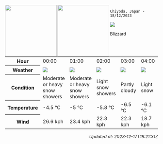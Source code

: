 <div><img align="left" height="170px" src="https://github-readme-stats.vercel.app/api?username=ryota-murakami&show_icons=true&theme=gotham" /><img align="left" height="170px" src="https://github-readme-stats.vercel.app/api/top-langs/?username=ryota-murakami&theme=gotham&layout=compact" /></div>



`Chiyoda, Japan - 18/12/2023`

<img src="https://cdn.weatherapi.com/weather/64x64/day/230.png"/>

Blizzard


<table>
    <tr>
        <th>Hour</th>
        <td>00:00</td><td>01:00</td><td>02:00</td><td>03:00</td><td>04:00</td><td>05:00</td><td>06:00</td><td>07:00</td><td>08:00</td><td>09:00</td><td>10:00</td><td>11:00</td><td>12:00</td><td>13:00</td><td>14:00</td><td>15:00</td><td>16:00</td><td>17:00</td><td>18:00</td><td>19:00</td><td>20:00</td><td>21:00</td><td>22:00</td><td>23:00</td>
    </tr>
    <tr>
        <th>Weather</th>
        <td><img src="https://cdn.weatherapi.com/weather/64x64/night/371.png"></img></td><td><img src="https://cdn.weatherapi.com/weather/64x64/night/371.png"></img></td><td><img src="https://cdn.weatherapi.com/weather/64x64/night/368.png"></img></td><td><img src="https://cdn.weatherapi.com/weather/64x64/night/116.png"></img></td><td><img src="https://cdn.weatherapi.com/weather/64x64/night/326.png"></img></td><td><img src="https://cdn.weatherapi.com/weather/64x64/night/338.png"></img></td><td><img src="https://cdn.weatherapi.com/weather/64x64/night/227.png"></img></td><td><img src="https://cdn.weatherapi.com/weather/64x64/day/179.png"></img></td><td><img src="https://cdn.weatherapi.com/weather/64x64/day/179.png"></img></td><td><img src="https://cdn.weatherapi.com/weather/64x64/day/179.png"></img></td><td><img src="https://cdn.weatherapi.com/weather/64x64/day/335.png"></img></td><td><img src="https://cdn.weatherapi.com/weather/64x64/day/230.png"></img></td><td><img src="https://cdn.weatherapi.com/weather/64x64/day/371.png"></img></td><td><img src="https://cdn.weatherapi.com/weather/64x64/day/371.png"></img></td><td><img src="https://cdn.weatherapi.com/weather/64x64/day/179.png"></img></td><td><img src="https://cdn.weatherapi.com/weather/64x64/day/179.png"></img></td><td><img src="https://cdn.weatherapi.com/weather/64x64/night/113.png"></img></td><td><img src="https://cdn.weatherapi.com/weather/64x64/night/326.png"></img></td><td><img src="https://cdn.weatherapi.com/weather/64x64/night/323.png"></img></td><td><img src="https://cdn.weatherapi.com/weather/64x64/night/116.png"></img></td><td><img src="https://cdn.weatherapi.com/weather/64x64/night/119.png"></img></td><td><img src="https://cdn.weatherapi.com/weather/64x64/night/116.png"></img></td><td><img src="https://cdn.weatherapi.com/weather/64x64/night/116.png"></img></td><td><img src="https://cdn.weatherapi.com/weather/64x64/night/329.png"></img></td>
    </tr>
    <tr>
        <th>Condition</th>
        <td width="200px">Moderate or heavy snow showers</td><td width="200px">Moderate or heavy snow showers</td><td width="200px">Light snow showers</td><td width="200px">Partly cloudy</td><td width="200px">Light snow</td><td width="200px">Heavy snow</td><td width="200px">Blowing snow</td><td width="200px">Patchy snow possible</td><td width="200px">Patchy snow possible</td><td width="200px">Patchy snow possible</td><td width="200px">Patchy heavy snow</td><td width="200px">Blizzard</td><td width="200px">Moderate or heavy snow showers</td><td width="200px">Moderate or heavy snow showers</td><td width="200px">Patchy snow possible</td><td width="200px">Patchy snow possible</td><td width="200px">Clear</td><td width="200px">Light snow</td><td width="200px">Patchy light snow</td><td width="200px">Partly cloudy</td><td width="200px">Cloudy</td><td width="200px">Partly cloudy</td><td width="200px">Partly cloudy</td><td width="200px">Patchy moderate snow</td>
    </tr>
    <tr>
        <th>Temperature</th>
        <td>-4.5 °C</td><td>-5 °C</td><td>-5.8 °C</td><td>-6.5 °C</td><td>-6.1 °C</td><td>-6.1 °C</td><td>-5.9 °C</td><td>-6.7 °C</td><td>-6.8 °C</td><td>-6.5 °C</td><td>-6 °C</td><td>-6 °C</td><td>-5.8 °C</td><td>-5.9 °C</td><td>-6.1 °C</td><td>-6.6 °C</td><td>-7.2 °C</td><td>-7.7 °C</td><td>-7.8 °C</td><td>-7.6 °C</td><td>-7.9 °C</td><td>-7.5 °C</td><td>-7.3 °C</td><td>-7.2 °C</td>
    </tr>
    <tr>
        <th>Wind</th>
        <td>26.6 kph</td><td>23.4 kph</td><td>22.3 kph</td><td>22.3 kph</td><td>18.7 kph</td><td>18 kph</td><td>35.6 kph</td><td>34.9 kph</td><td>39.2 kph</td><td>35.6 kph</td><td>31.3 kph</td><td>28.4 kph</td><td>26.3 kph</td><td>26.3 kph</td><td>29.9 kph</td><td>32 kph</td><td>31.3 kph</td><td>28.4 kph</td><td>28.1 kph</td><td>27.4 kph</td><td>26.3 kph</td><td>25.9 kph</td><td>27 kph</td><td>27.4 kph</td>
    </tr>
</table>


<div align="right">

*Updated at: 2023-12-17T18:21:31Z*

</div>

